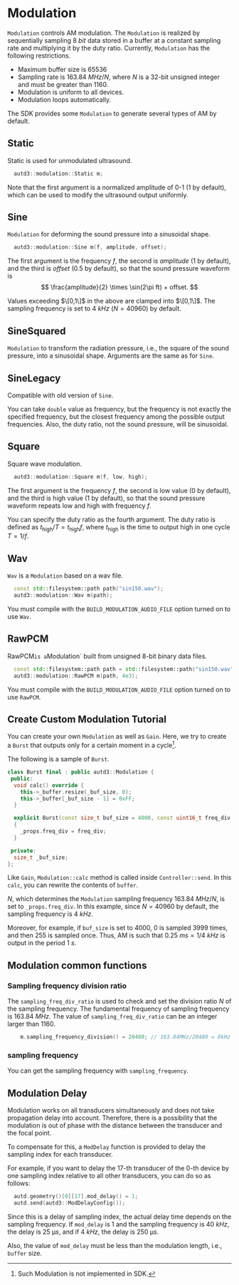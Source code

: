 # Modulation

`Modulation` controls AM modulation.
The `Modulation` is realized by sequentially sampling $\SI{8}{bit}$ data stored in a buffer at a constant sampling rate and multiplying it by the duty ratio.
Currently, `Modulation` has the following restrictions.

* Maximum buffer size is 65536
* Sampling rate is $\SI{163.84}{MHz}/N$, where $N$ is a 32-bit unsigned integer and must be greater than $1160$.
* Modulation is uniform to all devices.
* Modulation loops automatically.

The SDK provides some `Modulation` to generate several types of AM by default.

## Static

Static is used for unmodulated ultrasound.

```cpp
  autd3::modulation::Static m;
```

Note that the first argument is a normalized amplitude of 0-1 (1 by default), which can be used to modify the ultrasound output uniformly.

## Sine

`Modulation` for deforming the sound pressure into a sinusoidal shape.

```cpp
  autd3::modulation::Sine m(f, amplitude, offset); 
```

The first argument is the frequency $f$, the second is $amplitude$ (1 by default), and the third is $offset$ (0.5 by default), so that the sound pressure waveform is
$$
    \frac{amplitude}{2} \times \sin(2\pi ft) + offset.
$$

Values exceeding $\[0,1\]$ in the above are clamped into $\[0,1\]$.
The sampling frequency is set to $\SI{4}{kHz}$ ($N=40960$) by default.

## SineSquared

`Modulation` to transform the radiation pressure, i.e., the square of the sound pressure, into a sinusoidal shape.
Arguments are the same as for `Sine`.

## SineLegacy

Compatible with old version of `Sine`.

You can take `double` value as frequency, but the frequency is not exactly the specified frequency, but the closest frequency among the possible output frequencies.
Also, the duty ratio, not the sound pressure, will be sinusoidal.

## Square

Square wave modulation.

```cpp
  autd3::modulation::Square m(f, low, high); 
```

The first argument is the frequency $f$, the second is low value (0 by default), and the third is high value (1 by default), so that the sound pressure waveform repeats low and high with frequency $f$.

You can specify the duty ratio as the fourth argument.
The duty ratio is defined as $t_\text{high}/T = t_\text{high}f$, where $t_\text{high}$ is the time to output high in one cycle $T=1/f$.

## Wav

`Wav` is a `Modulation` based on a wav file.

```cpp
  const std::filesystem::path path("sin150.wav");
  autd3::modulation::Wav m(path);
```

You must compile with the `BUILD_MODULATION_AUDIO_FILE` option turned on to use `Wav`.

## RawPCM

RawPCM` is a `Modulation` built from unsigned 8-bit binary data files.

```cpp
  const std::filesystem::path path = std::filesystem::path("sin150.wav");
  autd3::modulation::RawPCM m(path, 4e3);
```

You must compile with the `BUILD_MODULATION_AUDIO_FILE` option turned on to use `RawPCM`.

## Create Custom Modulation Tutorial

You can create your own `Modulation` as well as `Gain`.
Here, we try to create a `Burst` that outputs only for a certain moment in a cycle[^fn_burst].

The following is a sample of `Burst`.
```cpp
class Burst final : public autd3::Modulation {
 public:
  void calc() override {
    this->_buffer.resize(_buf_size, 0);
    this->_buffer[_buf_size - 1] = 0xFF;
  }

  explicit Burst(const size_t buf_size = 4000, const uint16_t freq_div = 40960) noexcept : _buf_size(buf_size) 
  {
    _props.freq_div = freq_div;
  }

 private:
  size_t _buf_size;
};
```

Like `Gain`, `Modulation::calc` method is called inside `Controller::send`.
In this `calc`, you can rewrite the contents of `buffer`.

$N$, which determines the `Modulation` sampling frequency $\SI{163.84}{MHz}/N$, is set to `_props.freq_div`.
In this example, since $N=40960$ by default, the sampling frequency is $\SI{4}{kHz}$.

Moreover, for example, if `buf_size` is set to 4000, $0$ is sampled $3999$ times, and then $255$ is sampled once.
Thus, AM is such that $\SI{0.25}{ms}=1/\SI{4}{kHz}$ is output in the period $\SI{1}{s}$.

## Modulation common functions

### Sampling frequency division ratio

The `sampling_freq_div_ratio` is used to check and set the division ratio $N$ of the sampling frequency.
The fundamental frequency of sampling frequency is $\SI{163.84}{MHz}$.
The value of `sampling_freq_div_ratio` can be an integer larger than 1160.

```cpp
    m.sampling_frequency_division() = 20480; // 163.84MHz/20480 = 8kHz
```

### sampling frequency

You can get the sampling frequency with `sampling_frequency`.

## Modulation Delay

Modulation works on all transducers simultaneously and does not take propagation delay into account.
Therefore, there is a possibility that the modulation is out of phase with the distance between the transducer and the focal point.

To compensate for this, a `ModDelay` function is provided to delay the sampling index for each transducer.

For example, if you want to delay the $17$-th transducer of the $0$-th device by one sampling index relative to all other transducers, you can do so as follows:

```cpp
  autd.geometry()[0][17].mod_delay() = 1;
  autd.send(autd3::ModDelayConfig());
```

Since this is a delay of sampling index, the actual delay time depends on the sampling frequency.
If `mod_delay` is $1$ and the sampling frequency is $\SI{40}{kHz}$, the delay is $\SI{25}{\text{μ}s}$, and if $\SI{4}{kHz}$, the delay is $\SI{250}{\text{μ}s}$.

Also, the value of `mod_delay` must be less than the modulation length, i.e., `buffer` size.

[^fn_burst]: Such Modulation is not implemented in SDK.
